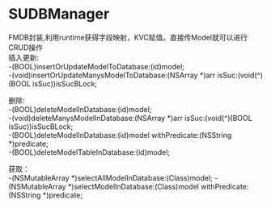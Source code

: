 # SUDBManager
FMDB封装,利用runtime获得字段映射，KVC赋值。直接传Model就可以进行CRUD操作
<br />
插入更新:
<br/>
-(BOOL)insertOrUpdateModelToDatabase:(id)model;
<br />
-(void)insertOrUpdateManysModelToDatabase:(NSArray *)arr isSuc:(void(^)(BOOL isSuc))isSucBLock;
<br />

删除:
<br />
-(BOOL)deleteModelInDatabase:(id)model;
<br />
-(void)deleteManysModelInDatabase:(NSArray *)arr isSuc:(void(^)(BOOL isSuc))isSucBLock;
<br />
-(BOOL)deleteModelInDatabase:(id)model withPredicate:(NSString *)predicate;
<br />
-(BOOL)deleteModelTableInDatabase:(id)model;
<br />

获取：
<br />
-(NSMutableArray *)selectAllModelInDatabase:(Class)model;
-(NSMutableArray *)selectModelInDatabase:(Class)model withPredicate:(NSString *)predicate;

